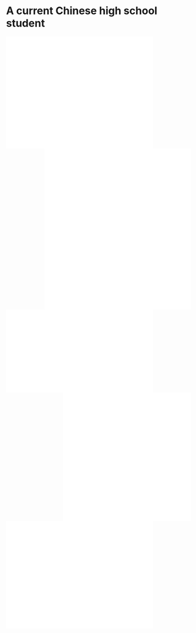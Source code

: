 # A current Chinese high school student
<img width="400px" align="left" src="/github-metrics.svg">
<img align="right" width="400px" src="/metrics.plugin.achievements.compact.svg">
<img width="400px" align="right" src="/metrics.plugin.isocalendar.fullyear.svg">
<img align="left" width="400px" src="/metrics.plugin.languages.details.svg">
<img width="400px" align="left" src="/metrics.plugin.followup.user.svg">
<img align=right height="350px" src="/tp.png">
<img width="400px" align="left" src="/metrics.plugin.pagespeed.detailed.svg">
<img width="400px" align="left" src="/metrics.plugin.topics.icons.svg">
